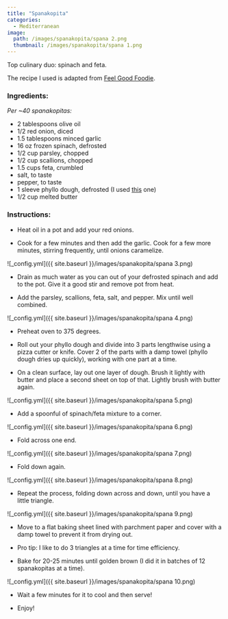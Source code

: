 ```yaml
---
title: "Spanakopita"
categories:
  - Mediterranean
image:
  path: /images/spanakopita/spana 2.png
  thumbnail: /images/spanakopita/spana 1.png
---
```


Top culinary duo: spinach and feta.

The recipe I used is adapted from [Feel Good Foodie](https://feelgoodfoodie.net/recipe/spanakopita-triangles/#wprm-recipe-container-28543).

### Ingredients:

_Per ~40 spanakopitas:_

* 2 tablespoons olive oil
* 1/2 red onion, diced
* 1.5 tablespoons minced garlic
* 16 oz frozen spinach, defrosted 
* 1/2 cup parsley, chopped
* 1/2 cup scallions, chopped
* 1.5 cups feta, crumbled
* salt, to taste
* pepper, to taste
* 1 sleeve phyllo dough, defrosted (I used [this](https://athensfoods.com/products/phyllo-dough-sheets/) one)
* 1/2 cup melted butter

### Instructions:

* Heat oil in a pot and add your red onions.

* Cook for a few minutes and then add the garlic. Cook for a few more minutes, stirring frequently, until onions caramelize.

![_config.yml]({{ site.baseurl }}/images/spanakopita/spana 3.png)

* Drain as much water as you can out of your defrosted spinach and add to the pot. Give it a good stir and remove pot from heat. 

* Add the parsley, scallions, feta, salt, and pepper. Mix until well combined.

![_config.yml]({{ site.baseurl }}/images/spanakopita/spana 4.png)

* Preheat oven to 375 degrees.

* Roll out your phyllo dough and divide into 3 parts lengthwise using a pizza cutter or knife. Cover 2 of the parts with a damp towel (phyllo dough dries up quickly), working with one part at a time.

* On a clean surface, lay out one layer of dough. Brush it lightly with butter and place a second sheet on top of that. Lightly brush with butter again.

![_config.yml]({{ site.baseurl }}/images/spanakopita/spana 5.png)

* Add a spoonful of spinach/feta mixture to a corner.

![_config.yml]({{ site.baseurl }}/images/spanakopita/spana 6.png)

* Fold across one end.

![_config.yml]({{ site.baseurl }}/images/spanakopita/spana 7.png)

* Fold down again.

![_config.yml]({{ site.baseurl }}/images/spanakopita/spana 8.png)

* Repeat the process, folding down across and down, until you have a little triangle. 

![_config.yml]({{ site.baseurl }}/images/spanakopita/spana 9.png)

* Move to a flat baking sheet lined with parchment paper and cover with a damp towel to prevent it from drying out. 

* Pro tip: I like to do 3 triangles at a time for time efficiency.

* Bake for 20-25 minutes until golden brown (I did it in batches of 12 spanakopitas at a time).

![_config.yml]({{ site.baseurl }}/images/spanakopita/spana 10.png)

* Wait a few minutes for it to cool and then serve!

* Enjoy!
